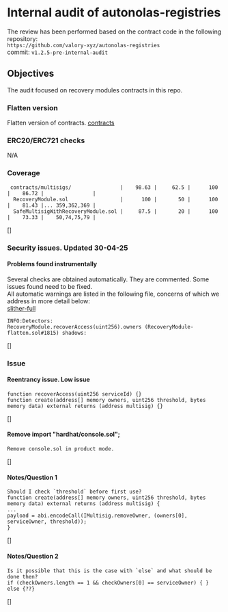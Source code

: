# Internal audit of autonolas-registries
The review has been performed based on the contract code in the following repository:<br>
`https://github.com/valory-xyz/autonolas-registries` <br>
commit: `v1.2.5-pre-internal-audit` <br> 

## Objectives
The audit focused on recovery modules contracts in this repo.

### Flatten version
Flatten version of contracts. [contracts](https://github.com/valory-xyz/autonolas-registries/blob/main/audits/internal7/analysis/contracts) 

### ERC20/ERC721 checks
N/A

### Coverage
```
 contracts/multisigs/                |    98.63 |     62.5 |      100 |    86.72 |                |
  RecoveryModule.sol                 |      100 |       50 |      100 |    81.43 |... 359,362,369 |
  SafeMultisigWithRecoveryModule.sol |     87.5 |       20 |      100 |    73.33 |    50,74,75,79 |
```
[]

### Security issues. Updated 30-04-25
#### Problems found instrumentally
Several checks are obtained automatically. They are commented. Some issues found need to be fixed. <br>
All automatic warnings are listed in the following file, concerns of which we address in more detail below: <br>
[slither-full](https://github.com/valory-xyz/autonolas-registries/blob/main/audits/internal5/analysis/slither_full.txt)
```
INFO:Detectors:
RecoveryModule.recoverAccess(uint256).owners (RecoveryModule-flatten.sol#1815) shadows:
```
[]

### Issue
#### Reentrancy issue. Low issue
```
function recoverAccess(uint256 serviceId) {}
function create(address[] memory owners, uint256 threshold, bytes memory data) external returns (address multisig) {}
```
[]

#### Remove import "hardhat/console.sol";
```
Remove console.sol in product mode.
```
[]

#### Notes/Question 1
```
Should I check `threshold` before first use?
function create(address[] memory owners, uint256 threshold, bytes memory data) external returns (address multisig) {
...
payload = abi.encodeCall(IMultisig.removeOwner, (owners[0], serviceOwner, threshold));
}
```
[]

#### Notes/Question 2
```
Is it possible that this is the case with `else` and what should be done then?
if (checkOwners.length == 1 && checkOwners[0] == serviceOwner) { } else {??}
```
[]


